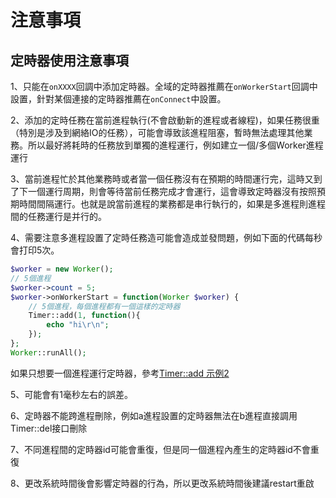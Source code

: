 # 注意事項
## 定時器使用注意事項
1、只能在```onXXXX```回調中添加定時器。全域的定時器推薦在```onWorkerStart```回調中設置，針對某個連接的定時器推薦在```onConnect```中設置。

2、添加的定時任務在當前進程執行(不會啟動新的進程或者線程)，如果任務很重（特別是涉及到網絡IO的任務），可能會導致該進程阻塞，暫時無法處理其他業務。所以最好將耗時的任務放到單獨的進程運行，例如建立一個/多個Worker進程運行

3、當前進程忙於其他業務時或者當一個任務沒有在預期的時間運行完，這時又到了下一個運行周期，則會等待當前任務完成才會運行，這會導致定時器沒有按照預期時間間隔運行。也就是說當前進程的業務都是串行執行的，如果是多進程則進程間的任務運行是并行的。

4、需要注意多進程設置了定時任務造可能會造成並發問題，例如下面的代碼每秒會打印5次。
```php
$worker = new Worker();
// 5個進程
$worker->count = 5;
$worker->onWorkerStart = function(Worker $worker) {
    // 5個進程，每個進程都有一個這樣的定時器
    Timer::add(1, function(){
        echo "hi\r\n";
    });
};
Worker::runAll();
```
如果只想要一個進程運行定時器，參考[Timer::add 示例2](add.md)

5、可能會有1毫秒左右的誤差。

6、定時器不能跨進程刪除，例如a進程設置的定時器無法在b進程直接調用Timer::del接口刪除

7、不同進程間的定時器id可能會重復，但是同一個進程內產生的定時器id不會重復

8、更改系統時間後會影響定時器的行為，所以更改系統時間後建議restart重啟
